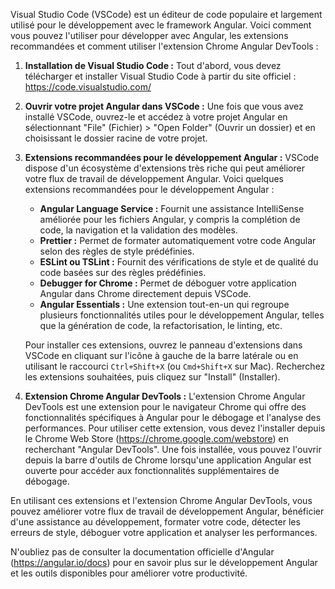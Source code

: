 Visual Studio Code (VSCode) est un éditeur de code populaire et largement utilisé pour le développement avec le framework Angular. Voici comment vous pouvez l'utiliser pour développer avec Angular, les extensions recommandées et comment utiliser l'extension Chrome Angular DevTools :

1. **Installation de Visual Studio Code :** Tout d'abord, vous devez télécharger et installer Visual Studio Code à partir du site officiel : https://code.visualstudio.com/

2. **Ouvrir votre projet Angular dans VSCode :** Une fois que vous avez installé VSCode, ouvrez-le et accédez à votre projet Angular en sélectionnant "File" (Fichier) > "Open Folder" (Ouvrir un dossier) et en choisissant le dossier racine de votre projet.

3. **Extensions recommandées pour le développement Angular :** VSCode dispose d'un écosystème d'extensions très riche qui peut améliorer votre flux de travail de développement Angular. Voici quelques extensions recommandées pour le développement Angular :

   - **Angular Language Service :** Fournit une assistance IntelliSense améliorée pour les fichiers Angular, y compris la complétion de code, la navigation et la validation des modèles.
   - **Prettier :** Permet de formater automatiquement votre code Angular selon des règles de style prédéfinies.
   - **ESLint ou TSLint :** Fournit des vérifications de style et de qualité du code basées sur des règles prédéfinies.
   - **Debugger for Chrome :** Permet de déboguer votre application Angular dans Chrome directement depuis VSCode.
   - **Angular Essentials :** Une extension tout-en-un qui regroupe plusieurs fonctionnalités utiles pour le développement Angular, telles que la génération de code, la refactorisation, le linting, etc.

   Pour installer ces extensions, ouvrez le panneau d'extensions dans VSCode en cliquant sur l'icône à gauche de la barre latérale ou en utilisant le raccourci `Ctrl+Shift+X` (ou `Cmd+Shift+X` sur Mac). Recherchez les extensions souhaitées, puis cliquez sur "Install" (Installer).

4. **Extension Chrome Angular DevTools :** L'extension Chrome Angular DevTools est une extension pour le navigateur Chrome qui offre des fonctionnalités spécifiques à Angular pour le débogage et l'analyse des performances. Pour utiliser cette extension, vous devez l'installer depuis le Chrome Web Store (https://chrome.google.com/webstore) en recherchant "Angular DevTools". Une fois installée, vous pouvez l'ouvrir depuis la barre d'outils de Chrome lorsqu'une application Angular est ouverte pour accéder aux fonctionnalités supplémentaires de débogage.

En utilisant ces extensions et l'extension Chrome Angular DevTools, vous pouvez améliorer votre flux de travail de développement Angular, bénéficier d'une assistance au développement, formater votre code, détecter les erreurs de style, déboguer votre application et analyser les performances.

N'oubliez pas de consulter la documentation officielle d'Angular (https://angular.io/docs) pour en savoir plus sur le développement Angular et les outils disponibles pour améliorer votre productivité.